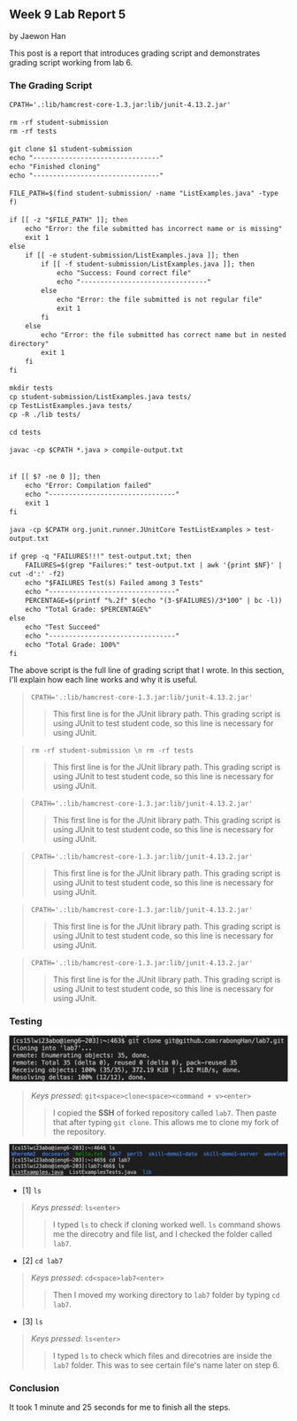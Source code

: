 ## Week 9 Lab Report 5
by Jaewon Han 

This post is a report that introduces grading script and demonstrates grading script working from lab 6. 

### The Grading Script
```
CPATH='.:lib/hamcrest-core-1.3.jar:lib/junit-4.13.2.jar'

rm -rf student-submission
rm -rf tests

git clone $1 student-submission
echo "--------------------------------"
echo "Finished cloning"
echo "--------------------------------"

FILE_PATH=$(find student-submission/ -name "ListExamples.java" -type f)

if [[ -z "$FILE_PATH" ]]; then
    echo "Error: the file submitted has incorrect name or is missing" 
    exit 1
else 
    if [[ -e student-submission/ListExamples.java ]]; then
        if [[ -f student-submission/ListExamples.java ]]; then
            echo "Success: Found correct file"
            echo "--------------------------------"
        else
            echo "Error: the file submitted is not regular file"
            exit 1
        fi
    else
        echo "Error: the file submitted has correct name but in nested directory"
        exit 1
    fi
fi

mkdir tests
cp student-submission/ListExamples.java tests/
cp TestListExamples.java tests/
cp -R ./lib tests/

cd tests

javac -cp $CPATH *.java > compile-output.txt


if [[ $? -ne 0 ]]; then
    echo "Error: Compilation failed"
    echo "--------------------------------"
    exit 1
fi

java -cp $CPATH org.junit.runner.JUnitCore TestListExamples > test-output.txt

if grep -q "FAILURES!!!" test-output.txt; then
    FAILURES=$(grep "Failures:" test-output.txt | awk '{print $NF}' | cut -d':' -f2)
    echo "$FAILURES Test(s) Failed among 3 Tests"
    echo "--------------------------------"
    PERCENTAGE=$(printf "%.2f" $(echo "(3-$FAILURES)/3*100" | bc -l))
    echo "Total Grade: $PERCENTAGE%"
else
    echo "Test Succeed"
    echo "--------------------------------"
    echo "Total Grade: 100%"
fi
```
The above script is the full line of grading script that I wrote. 
In this section, I'll explain how each line works and why it is useful. 

>   ``` CPATH='.:lib/hamcrest-core-1.3.jar:lib/junit-4.13.2.jar' ``` 
>>  This first line is for the JUnit library path. This grading script is using JUnit to test student code, so this line is necessary for using JUnit. 

>   ``` rm -rf student-submission \n rm -rf tests ``` 
>>  This first line is for the JUnit library path. This grading script is using JUnit to test student code, so this line is necessary for using JUnit. 

>   ``` CPATH='.:lib/hamcrest-core-1.3.jar:lib/junit-4.13.2.jar' ``` 
>>  This first line is for the JUnit library path. This grading script is using JUnit to test student code, so this line is necessary for using JUnit. 

>   ``` CPATH='.:lib/hamcrest-core-1.3.jar:lib/junit-4.13.2.jar' ``` 
>>  This first line is for the JUnit library path. This grading script is using JUnit to test student code, so this line is necessary for using JUnit. 

>   ``` CPATH='.:lib/hamcrest-core-1.3.jar:lib/junit-4.13.2.jar' ``` 
>>  This first line is for the JUnit library path. This grading script is using JUnit to test student code, so this line is necessary for using JUnit. 

>   ``` CPATH='.:lib/hamcrest-core-1.3.jar:lib/junit-4.13.2.jar' ``` 
>>  This first line is for the JUnit library path. This grading script is using JUnit to test student code, so this line is necessary for using JUnit. 
### Testing 
![](/images/step5_1.png)
>   *Keys pressed*: ``` git<space>clone<space><command + v><enter> ```
>>  I copied the **SSH** of forked repository called `lab7`. Then paste that after typing `git clone`. This allows me to clone my fork of the repository. 

![](/images/step5_2.png)
* [1] `ls`
>   *Keys pressed*: ``` ls<enter> ```
>>  I typed `ls` to check if cloning worked well. `ls` command shows me the direcotry and file list, and I checked the folder called `lab7`.  

* [2] `cd lab7`
>   *Keys pressed*: ``` cd<space>lab7<enter> ```
>>  Then I moved my working directory to `lab7` folder by typing `cd lab7`.

* [3] `ls`
>   *Keys pressed*: ``` ls<enter> ```
>>  I typed `ls` to check which files and direcotries are inside the `lab7` folder. This was to see certain file's name later on step 6. 

### Conclusion
It took 1 minute and 25 seconds for me to finish all the steps. 
